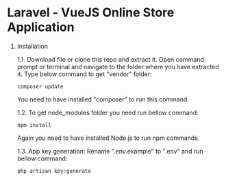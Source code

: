 # Laravel - VueJS Online Store Application

 1. Installation
 
    1.1. Download file or clone this repo and extract it. Open command prompt or terminal and navigate to the folder where you have extracted it. Type below command to get "vendor" folder:

    <code>composer update</code>

    You need to have installed "composer" to run this command.

    1.2. To get node_modules folder you need run bellow command:

    <code>npm install</code>

    Again you need to have installed Node.js to run npm commands.

    1.3. App key generation: Rename ".env.example" to ".env" and run bellow command:

    <code>php artisan key:generate</code>
